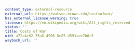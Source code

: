 ```yaml
---
content_type: external-resource
external_url: https://watson.brown.edu/costsofwar/
has_external_license_warning: true
license: https://en.wikipedia.org/wiki/All_rights_reserved
status: ''
title: Costs of War
uid: a72a4c62-35a6-4906-8c85-d591aee7b0c5
wayback_url: ''
---
```

